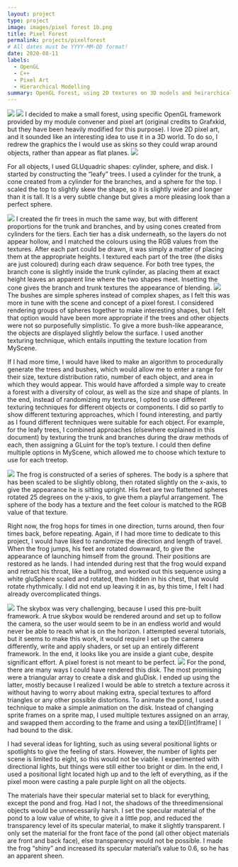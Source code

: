 ```yaml
---
layout: project
type: project
image: images/pixel forest 1b.png
title: Pixel Forest
permalink: projects/pixelforest
# All dates must be YYYY-MM-DD format!
date: 2020-08-11
labels:
  - OpenGL
  - C++
  - Pixel Art
  - Hierarchical Modelling
summary: OpenGL Forest, using 2D textures on 3D models and heirarchical modelling.
---
```


<img class="ui medium centered rounded image" src="../images/pixel forest 1a.png">

<img class="ui small left floated rounded image" src="../images/green tree.PNG">
I decided to make a small forest, using specific OpenGL framework provided by my module convener and pixel art (original credits to Grafxkid, but they have been heavily modified for this purpose). I love 2D pixel art, and it sounded like an interesting idea to use it in a 3D world. To do so, I redrew the graphics the I would use as skins so they could wrap around objects, rather than appear as flat planes. 

<img class="ui medium centered rounded image" src="../images/tree parts.png">

For all objects, I used GLUquadric shapes: cylinder, sphere, and disk. I started by constructing the “leafy” trees. I used a cylinder for the trunk, a cone created from a cylinder for the branches, and a sphere for the top. I scaled the top to slightly skew the shape, so it is slightly wider and longer than it is tall. It is a very subtle change but gives a more pleasing look than a perfect sphere.  

<img class="ui small right floated rounded image" src="../images/fir.PNG">
I created the fir trees in much the same way, but with different proportions for the trunk and branches, and by using cones created from cylinders for the tiers. Each tier has a disk underneath, so the layers do not appear hollow, and I matched the colours using the RGB values from the textures. After each part could be drawn, it was simply a matter of placing them at the appropriate heights. I textured each part of the tree (the disks are just coloured) during each draw sequence. For both tree types, the branch cone is slightly inside the trunk cylinder, as placing them at exact height leaves an apparent line where the two shapes meet. Insetting the cone gives the branch and trunk textures the appearance of blending.

<img class="ui small left floated rounded image" src="../images/bushes.PNG">
The bushes are simple spheres instead of complex shapes, as I felt this was more in tune with the scene and concept of a pixel forest. I considered rendering groups of spheres together to make interesting shapes, but I felt that option would have been more appropriate if the trees and other objects were not so purposefully simplistic. To give a more bush-like appearance, the objects are displayed slightly below the surface. I used another texturing technique, which entails inputting the texture location from MyScene.

If I had more time, I would have liked to make an algorithm to procedurally generate the trees and bushes, which would allow me to enter a range for their size, texture distribution ratio, number of each object, and area in which they would appear. This would have afforded a simple way to create a forest with a diversity of colour, as well as the size and shape of plants. In the end, instead of randomizing my textures, I opted to use different texturing techniques for different objects or components. I did so partly to show different texturing approaches, which I found interesting, and partly as I found different techniques were suitable for each object. For example, for the leafy trees, I combined approaches (elsewhere explained in this document) by texturing the trunk and branches during the draw methods of each, then assigning a GLuint for the top’s texture. I could then define multiple options in MyScene, which allowed me to choose which texture to use for each treetop. 

<img class="ui small right floated rounded image" src="../images/frog 2.PNG">
The frog is constructed of a series of spheres. The body is a sphere that has been scaled to be slightly oblong, then rotated slightly on the x-axis, to give the appearance he is sitting upright. His feet are two flattened spheres rotated 25 degrees on the y-axis, to give them a playful arrangement. The sphere of the body has a texture and the feet colour is matched to the RGB value of that texture. 

Right now, the frog hops for times in one direction, turns around, then four times back, before repeating. Again, if I had more time to dedicate to this project, I would have liked to randomize the direction and length of travel. When the frog jumps, his feet are rotated downward, to give the appearance of launching himself from the ground. Their positions are restored as he lands. I had intended during rest that the frog would expand and retract his throat, like a bullfrog, and worked out this sequence using a white gluSphere scaled and rotated, then hidden in his chest, that would rotate rhythmically. I did not end up leaving it in as, by this time, I felt I had already overcomplicated things.  

<img class="ui small left floated rounded image" src="../images/skybox.PNG">
The skybox was very challenging, because I used this pre-built framework. A true skybox would be rendered around and set up to follow the camera, so the user would seem to be in an endless world and would never be able to reach what is on the horizon. I attempted several tutorials, but it seems to make this work, it would require I set up the camera differently, write and apply shaders, or set up an entirely different framework. In the end, it looks like you are inside a giant cube, despite significant effort. A pixel forest is not meant to be perfect.  

<img class="ui small right floated rounded image" src="../images/pond.PNG">
For the pond, there are many ways I could have rendered this disk. The most promising were a triangular array to create a disk and gluDisk. I ended up using the latter, mostly because I realized I would be able to stretch a texture across it without having to worry about making extra, special textures to afford triangles or any other possible distortions. To animate the pond, I used a technique to make a simple animation on the disk. Instead of changing sprite frames on a sprite map, I used multiple textures assigned on an array, and swapped them according to the frame and using a texID[(int)frame] I had bound to the disk.  

I had several ideas for lighting, such as using several positional lights or spotlights to give the feeling of stars. However, the number of lights per scene is limited to eight, so this would not be viable. I experimented with directional lights, but things were still either too bright or dim. In the end, I used a positional light located high up and to the left of everything, as if the pixel moon were casting a pale purple light on all the objects.  

The materials have their specular material set to black for everything, except the pond and frog. Had I not, the shadows of the threedimensional objects would be unnecessarily harsh. I set the specular material of the pond to a low value of white, to give it a little pop, and reduced the transparency level of its specular material, to make it slightly transparent. I only set the material for the front face of the pond (all other object materials are front and back face), else transparency would not be possible. I made the frog “shiny” and increased its specular material’s value to 0.6, so he has an apparent sheen. 
